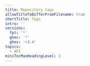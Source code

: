 ```yaml
---
title: Repository tags
allowTitleToDifferFromFilename: true
shortTitle: Tags
intro: ''
versions:
  fpt: '*'
  ghec: '*'
  ghes: '>3.4'
topics:
  - API
miniTocMaxHeadingLevel: 3
---
```

